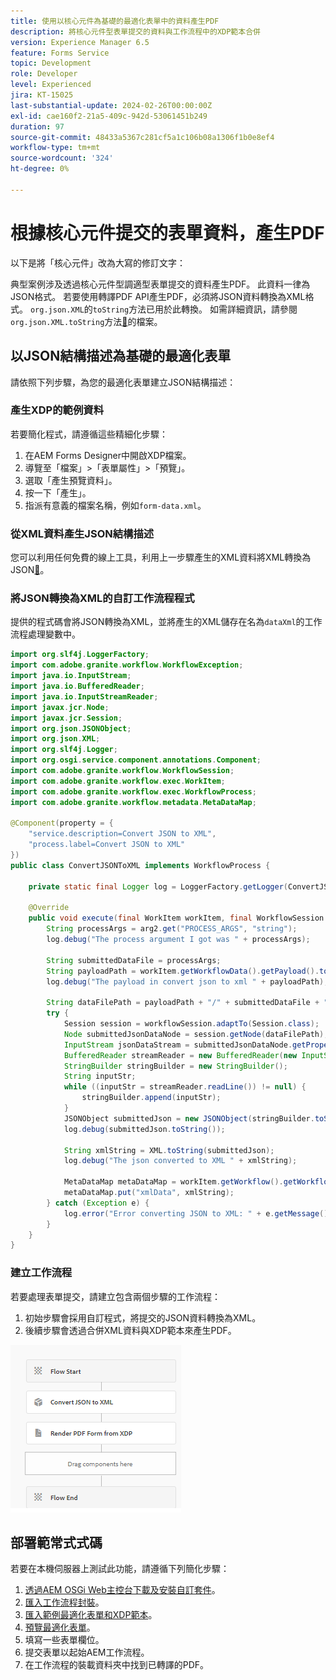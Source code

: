 ```yaml
---
title: 使用以核心元件為基礎的最適化表單中的資料產生PDF
description: 將核心元件型表單提交的資料與工作流程中的XDP範本合併
version: Experience Manager 6.5
feature: Forms Service
topic: Development
role: Developer
level: Experienced
jira: KT-15025
last-substantial-update: 2024-02-26T00:00:00Z
exl-id: cae160f2-21a5-409c-942d-53061451b249
duration: 97
source-git-commit: 48433a5367c281cf5a1c106b08a1306f1b0e8ef4
workflow-type: tm+mt
source-wordcount: '324'
ht-degree: 0%

---
```


# 根據核心元件提交的表單資料，產生PDF

以下是將「核心元件」改為大寫的修訂文字：

典型案例涉及透過核心元件型調適型表單提交的資料產生PDF。 此資料一律為JSON格式。 若要使用轉譯PDF API產生PDF，必須將JSON資料轉換為XML格式。 `org.json.XML`的`toString`方法已用於此轉換。 如需詳細資訊，請參閱`org.json.XML.toString`方法[&#128279;](https://www.javadoc.io/doc/org.json/json/20171018/org/json/XML.html#toString-java.lang.Object-)的檔案。

## 以JSON結構描述為基礎的最適化表單

請依照下列步驟，為您的最適化表單建立JSON結構描述：

### 產生XDP的範例資料

若要簡化程式，請遵循這些精細化步驟：

1. 在AEM Forms Designer中開啟XDP檔案。
1. 導覽至「檔案」>「表單屬性」>「預覽」。
1. 選取「產生預覽資料」。
1. 按一下「產生」。
1. 指派有意義的檔案名稱，例如`form-data.xml`。

### 從XML資料產生JSON結構描述

您可以利用任何免費的線上工具，利用上一步驟產生的XML資料將XML轉換為JSON[&#128279;](https://jsonformatter.org/xml-to-jsonschema)。

### 將JSON轉換為XML的自訂工作流程程式

提供的程式碼會將JSON轉換為XML，並將產生的XML儲存在名為`dataXml`的工作流程處理變數中。

```java
import org.slf4j.LoggerFactory;
import com.adobe.granite.workflow.WorkflowException;
import java.io.InputStream;
import java.io.BufferedReader;
import java.io.InputStreamReader;
import javax.jcr.Node;
import javax.jcr.Session;
import org.json.JSONObject;
import org.json.XML;
import org.slf4j.Logger;
import org.osgi.service.component.annotations.Component;
import com.adobe.granite.workflow.WorkflowSession;
import com.adobe.granite.workflow.exec.WorkItem;
import com.adobe.granite.workflow.exec.WorkflowProcess;
import com.adobe.granite.workflow.metadata.MetaDataMap;

@Component(property = {
    "service.description=Convert JSON to XML",
    "process.label=Convert JSON to XML"
})
public class ConvertJSONToXML implements WorkflowProcess {

    private static final Logger log = LoggerFactory.getLogger(ConvertJSONToXML.class);

    @Override
    public void execute(final WorkItem workItem, final WorkflowSession workflowSession, final MetaDataMap arg2) throws WorkflowException {
        String processArgs = arg2.get("PROCESS_ARGS", "string");
        log.debug("The process argument I got was " + processArgs);
        
        String submittedDataFile = processArgs;
        String payloadPath = workItem.getWorkflowData().getPayload().toString();
        log.debug("The payload in convert json to xml " + payloadPath);
        
        String dataFilePath = payloadPath + "/" + submittedDataFile + "/jcr:content";
        try {
            Session session = workflowSession.adaptTo(Session.class);
            Node submittedJsonDataNode = session.getNode(dataFilePath);
            InputStream jsonDataStream = submittedJsonDataNode.getProperty("jcr:data").getBinary().getStream();
            BufferedReader streamReader = new BufferedReader(new InputStreamReader(jsonDataStream, "UTF-8"));
            StringBuilder stringBuilder = new StringBuilder();
            String inputStr;
            while ((inputStr = streamReader.readLine()) != null) {
                stringBuilder.append(inputStr);
            }
            JSONObject submittedJson = new JSONObject(stringBuilder.toString());
            log.debug(submittedJson.toString());
            
            String xmlString = XML.toString(submittedJson);
            log.debug("The json converted to XML " + xmlString);
            
            MetaDataMap metaDataMap = workItem.getWorkflow().getWorkflowData().getMetaDataMap();
            metaDataMap.put("xmlData", xmlString);
        } catch (Exception e) {
            log.error("Error converting JSON to XML: " + e.getMessage(), e);
        }
    }
}
```

### 建立工作流程

若要處理表單提交，請建立包含兩個步驟的工作流程：

1. 初始步驟會採用自訂程式，將提交的JSON資料轉換為XML。
1. 後續步驟會透過合併XML資料與XDP範本來產生PDF。

![json-to-xml](assets/json-to-xml-process-step.png)


## 部署範常式式碼

若要在本機伺服器上測試此功能，請遵循下列簡化步驟：

1. [透過AEM OSGi Web主控台下載及安裝自訂套件](assets/convertJsonToXML.core-1.0.0-SNAPSHOT.jar)。
1. [匯入工作流程封裝](assets/workflow_to_render_pdf.zip)。
1. [匯入範例最適化表單和XDP範本](assets/adaptive_form_and_xdp_template.zip)。
1. [預覽最適化表單](http://localhost:4502/content/dam/formsanddocuments/f23/jcr:content?wcmmode=disabled)。
1. 填寫一些表單欄位。
1. 提交表單以起始AEM工作流程。
1. 在工作流程的裝載資料夾中找到已轉譯的PDF。
